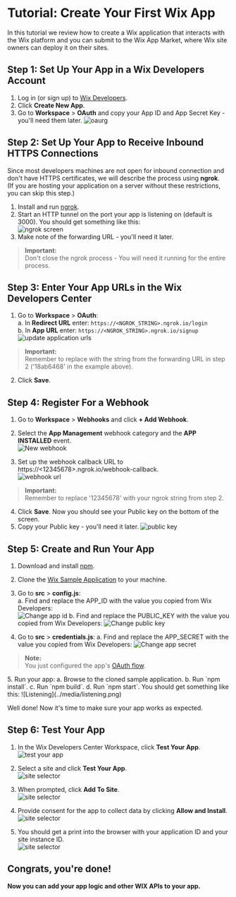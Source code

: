 # Tutorial: Create Your First Wix App
In this tutorial we review how to create a Wix application that interacts with the Wix platform and you can submit to the Wix App Market, where Wix site owners can deploy it on their sites.   

## Step 1: Set Up Your App in a Wix Developers Account 
1. Log in (or sign up) to [Wix Developers](https://dev.wix.com/).
2. Click **Create New App**.
3. Go to **Workspace** > **OAuth** and copy your App ID and App Secret Key - you'll need them later.
![oaurg](../media/oauth-settings.png)

## Step 2: Set Up Your App to Receive Inbound HTTPS Connections
Since most developers machines are not open for inbound connection and don't have HTTPS certificates, we will describe the process using **ngrok**.  
(If you are hosting your application on a server without these restrictions, you can skip this step.)

1. Install and run [ngrok](https://dashboard.ngrok.com/get-started).
2. Start an HTTP tunnel on the port your app is listening on  (default is 3000).
  You should get something like this:  
![ngrok screen](../media/ngrok.png)
3. Make note of the forwarding URL - you'll need it later.

<blockquote class='important'>
<p>
  <strong>Important:</strong><br/>
Don't close the ngrok process - You will need it running for the entire process.
</p>
</blockquote>

## Step 3: Enter Your App URLs in the Wix Developers Center
1. Go to **Workspace** > **OAuth**:     
   a. In **Redirect URL** enter: `https://<NGROK_STRING>.ngrok.io/login`     
   b. In **App URL** enter: `https://<NGROK_STRING>.ngrok.io/signup`     
![update application urls](../media/urls.png)
<blockquote class='important'>
<p>
  <strong>Important:</strong><br/>
Remember to replace <NGROK_STRING> with the string from the forwarding URL in step 2 ('18ab6468' in the example above).  
</p>
</blockquote>

2. Click **Save**.


## Step 4: Register For a Webhook
1. Go to **Workspace** > **Webhooks** and click **+ Add Webhook**.
2. Select the **App Management** webhook category and the **APP INSTALLED** event.  
![New webhook](../media/add-webhook.png)

3. Set up the webhook callback URL to https://<12345678>.ngrok.io/webhook-callback.  
![webhook url](../media/webhook-callback.png)  

<blockquote class='important'>
<p>
  <strong>Important:</strong><br/>
Remember to replace '12345678' with your ngrok string from step 2.  
</p>
</blockquote>

4. Click **Save**.
  Now you should see your Public key on the bottom of the screen. 
5. Copy your Public key - you'll need it later.
![public key](../media/get-public-key.png)


## Step 5: Create and Run Your App

1. Download and install [npm](https://www.npmjs.com/get-npm).
2. Clone the [Wix Sample Application](https://github.com/shaykewix/sample-wix-rest-app) to your machine.
3. Go to **src** > **config.js**:  
  a. Find and replace the APP_ID with the value you copied from Wix Developers:  
![Change app id](../media/change-config.png)
  b. Find and replace the PUBLIC_KEY with the value you copied from Wix Developers:
![Change public key](../media/change-public-key.png)
  
4. Go to **src** > **credentials.js**:
  a. Find and replace the APP_SECRET  with the value you copied from Wix Developers:
![Change app secret](../media/change-credentials.png)
<blockquote class='note'>
<p>
  <strong>Note:</strong><br/>
You just configured the app's <a href="https://dev.wix.com/api/rest/getting-started/authentication">OAuth flow</a>.
</p>
</blockquote>
5. Run your app:    
  a. Browse to the cloned sample application.    
  b. Run `npm install`.  
  c. Run `npm build`.  
  d. Run `npm start`.  
  You should get something like this:  
![Listening](../media/listening.png)

Well done! Now it's time to make sure your app works as expected.

## Step 6: Test Your App

1. In the Wix Developers Center Workspace, click **Test Your App**.  
![test your app](../media/test-button.png)  

2. Select a site and click **Test Your App**.  
![site selector](../media/site-selector.png)

3. When prompted, click **Add To Site**.  
![site selector](../media/add-to-site.png)

4. Provide consent for the app to collect data by clicking **Allow and Install**.  
![site selector](../media/consent.png)

5. You should get a print into the browser with your application ID and your site instance ID.  
![site selector](../media/end.png)

## Congrats, you're done!
**Now you can add your app logic and other WIX APIs to your app.**
